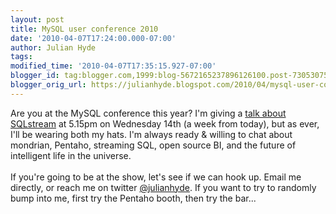 ```yaml
---
layout: post
title: MySQL user conference 2010
date: '2010-04-07T17:24:00.000-07:00'
author: Julian Hyde
tags: 
modified_time: '2010-04-07T17:35:15.927-07:00'
blogger_id: tag:blogger.com,1999:blog-5672165237896126100.post-7305307546595499126
blogger_orig_url: https://julianhyde.blogspot.com/2010/04/mysql-user-conference-2010.html
---
```


Are you at the MySQL conference this year? I'm giving a <a href="http://en.oreilly.com/mysql2010/public/schedule/detail/13444">talk about SQLstream</a> at 5.15pm on Wednesday 14th (a week from today), but as ever, I'll be wearing both my hats. I'm always ready &amp; willing to chat about mondrian, Pentaho, streaming SQL, open source BI, and the future of intelligent life in the universe.<br /><br />If you're going to be at the show, let's see if we can hook up. Email me directly, or reach me on twitter <a href="http://twitter.com/julianhyde">@julianhyde</a>. If you want to try to randomly bump into me, first try the Pentaho booth, then try the bar...